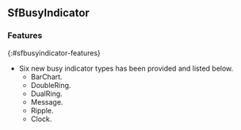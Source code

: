 ## SfBusyIndicator

### Features
{:#sfbusyindicator-features}

* Six new busy indicator types has been provided and listed below.
   * BarChart.
   * DoubleRing.
   * DualRing.
   * Message. 
   * Ripple.
   * Clock.
